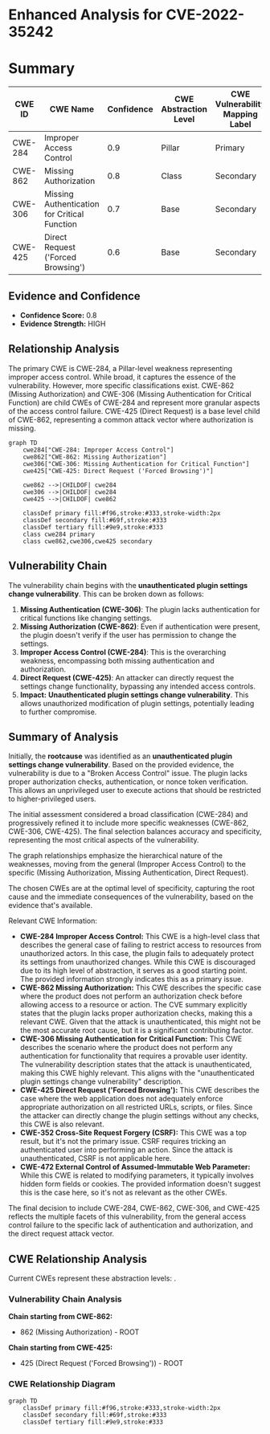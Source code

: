 # Enhanced Analysis for CVE-2022-35242

# Summary
| CWE ID | CWE Name | Confidence | CWE Abstraction Level | CWE Vulnerability Mapping Label | CWE-Vulnerability Mapping Notes |
|---|---|---|---|---|---|
| CWE-284 | Improper Access Control | 0.9 | Pillar | Primary | Discouraged |
| CWE-862 | Missing Authorization | 0.8 | Class | Secondary | Allowed-with-Review |
| CWE-306 | Missing Authentication for Critical Function | 0.7 | Base | Secondary | Allowed |
| CWE-425 | Direct Request ('Forced Browsing') | 0.6 | Base | Secondary | Allowed |

## Evidence and Confidence

*   **Confidence Score:** 0.8
*   **Evidence Strength:** HIGH

## Relationship Analysis
The primary CWE is CWE-284, a Pillar-level weakness representing improper access control. While broad, it captures the essence of the vulnerability. However, more specific classifications exist. CWE-862 (Missing Authorization) and CWE-306 (Missing Authentication for Critical Function) are child CWEs of CWE-284 and represent more granular aspects of the access control failure. CWE-425 (Direct Request) is a base level child of CWE-862, representing a common attack vector where authorization is missing.

```mermaid
graph TD
    cwe284["CWE-284: Improper Access Control"]
    cwe862["CWE-862: Missing Authorization"]
    cwe306["CWE-306: Missing Authentication for Critical Function"]
    cwe425["CWE-425: Direct Request ('Forced Browsing')"]
    
    cwe862 -->|CHILDOF| cwe284
    cwe306 -->|CHILDOF| cwe284
    cwe425 -->|CHILDOF| cwe862
    
    classDef primary fill:#f96,stroke:#333,stroke-width:2px
    classDef secondary fill:#69f,stroke:#333
    classDef tertiary fill:#9e9,stroke:#333
    class cwe284 primary
    class cwe862,cwe306,cwe425 secondary
```

## Vulnerability Chain
The vulnerability chain begins with the **unauthenticated plugin settings change vulnerability**. This can be broken down as follows:
1.  **Missing Authentication (CWE-306)**: The plugin lacks authentication for critical functions like changing settings.
2.  **Missing Authorization (CWE-862)**: Even if authentication were present, the plugin doesn't verify if the user has permission to change the settings.
3.  **Improper Access Control (CWE-284)**: This is the overarching weakness, encompassing both missing authentication and authorization.
4.  **Direct Request (CWE-425)**: An attacker can directly request the settings change functionality, bypassing any intended access controls.
5.  **Impact:** **Unauthenticated plugin settings change vulnerability**. This allows unauthorized modification of plugin settings, potentially leading to further compromise.

## Summary of Analysis
Initially, the **rootcause** was identified as an **unauthenticated plugin settings change vulnerability**. Based on the provided evidence, the vulnerability is due to a "Broken Access Control" issue. The plugin lacks proper authorization checks, authentication, or nonce token verification. This allows an unprivileged user to execute actions that should be restricted to higher-privileged users.

The initial assessment considered a broad classification (CWE-284) and progressively refined it to include more specific weaknesses (CWE-862, CWE-306, CWE-425). The final selection balances accuracy and specificity, representing the most critical aspects of the vulnerability.

The graph relationships emphasize the hierarchical nature of the weaknesses, moving from the general (Improper Access Control) to the specific (Missing Authorization, Missing Authentication, Direct Request).

The chosen CWEs are at the optimal level of specificity, capturing the root cause and the immediate consequences of the vulnerability, based on the evidence that's available.

Relevant CWE Information:

*   **CWE-284 Improper Access Control:** This CWE is a high-level class that describes the general case of failing to restrict access to resources from unauthorized actors. In this case, the plugin fails to adequately protect its settings from unauthorized changes. While this CWE is discouraged due to its high level of abstraction, it serves as a good starting point. The provided information strongly indicates this as a primary issue.
*   **CWE-862 Missing Authorization:** This CWE describes the specific case where the product does not perform an authorization check before allowing access to a resource or action. The CVE summary explicitly states that the plugin lacks proper authorization checks, making this a relevant CWE. Given that the attack is unauthenticated, this might not be the most accurate root cause, but it is a significant contributing factor.
*   **CWE-306 Missing Authentication for Critical Function:** This CWE describes the scenario where the product does not perform any authentication for functionality that requires a provable user identity. The vulnerability description states that the attack is unauthenticated, making this CWE highly relevant. This aligns with the "unauthenticated plugin settings change vulnerability" description.
*   **CWE-425 Direct Request ('Forced Browsing'):** This CWE describes the case where the web application does not adequately enforce appropriate authorization on all restricted URLs, scripts, or files. Since the attacker can directly change the plugin settings without any checks, this CWE is also relevant.
*   **CWE-352 Cross-Site Request Forgery (CSRF):** This CWE was a top result, but it's not the primary issue. CSRF requires tricking an authenticated user into performing an action. Since the attack is unauthenticated, CSRF is not applicable here.
*   **CWE-472 External Control of Assumed-Immutable Web Parameter:** While this CWE is related to modifying parameters, it typically involves hidden form fields or cookies. The provided information doesn't suggest this is the case here, so it's not as relevant as the other CWEs.

The final decision to include CWE-284, CWE-862, CWE-306, and CWE-425 reflects the multiple facets of this vulnerability, from the general access control failure to the specific lack of authentication and authorization, and the direct request attack vector.


## CWE Relationship Analysis

Current CWEs represent these abstraction levels: .


### Vulnerability Chain Analysis

**Chain starting from CWE-862:**
- 862 (Missing Authorization) - ROOT


**Chain starting from CWE-425:**
- 425 (Direct Request ('Forced Browsing')) - ROOT



### CWE Relationship Diagram

```mermaid
graph TD
    classDef primary fill:#f96,stroke:#333,stroke-width:2px
    classDef secondary fill:#69f,stroke:#333
    classDef tertiary fill:#9e9,stroke:#333
```